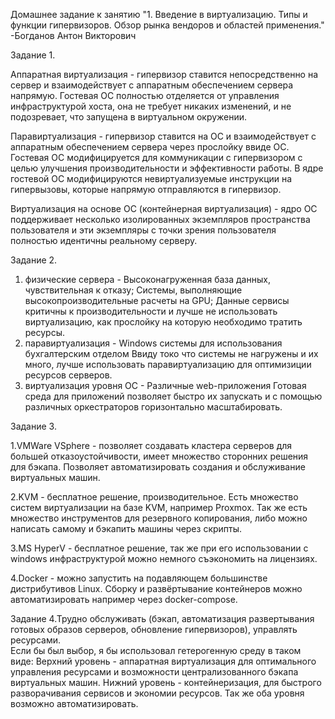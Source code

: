
Домашнее задание к занятию "1. Введение в виртуализацию. Типы и функции гипервизоров. Обзор рынка вендоров и областей применения." -Богданов Антон Викторович

Задание 1.

Аппаратная виртуализация - гипервизор ставится непосредственно на сервер и взаимодействует с аппаратным обеспечением сервера напрямую. Гостевая ОС полностью отделяется от управления инфраструктурой хоста, она не требует никаких изменений, и не подозревает, что запущена в виртуальном окружении.

Паравиртуализация - гипервизор ставится на ОС и взаимодействует с аппаратным обеспечением сервера через прослойку ввиде ОС. 
Гостевая ОС модифицируется для коммуникации с гипервизором с целью улучшения производительности и эффективности работы. В ядре гостевой ОС модифицируются невиртуализуемые инструкции на гипервызовы, которые напрямую отправляются в гипервизор. 

Виртуализация на основе ОС (контейнерная виртуализация) - ядро ОС поддерживает несколько изолированных экземпляров пространства пользователя и эти экземпляры с точки зрения пользователя полностью идентичны реальному серверу.


Задание 2.

1. физические сервера - Высоконагруженная база данных, чувствительная к отказу; Системы, выполняющие высокопроизводительные расчеты на GPU;
Данные сервисы критичны к производительности и лучше не использовать виртуализацию, как прослойку на которую необходимо тратить ресурсы.
2. паравиртуализация - Windows системы для использования бухгалтерским отделом
Ввиду токо что системы не нагружены и их много, лучше использовать паравиртуализацию для оптимизиции ресурсов серверов.
3. виртуализация уровня ОС - Различные web-приложения
Готовая среда для приложений позволяет быстро их запускать и с помощью различных оркестраторов горизонтально масштабировать.

Задание 3.

1.VMWare VSphere - позволяет создавать кластера серверов для большей отказоустойчивости, имеет множество сторонних решения для бэкапа. Позволяет автоматизировать создания и обслуживание виртуальных машин.

2.KVM - бесплатное решение, производительное. Есть множество систем виртуализации на базе KVM, например Proxmox. Так же есть множество инструментов для резервного копирования, либо можно написать самому и бэкапить машины через скрипты.

3.MS HyperV - бесплатное решение, так же при его использовании с windows инфраструктурой можно немного съэкономить на лицензиях.

4.Docker - можно запустить на подавляющем большинстве дистрибутивов Linux. Сборку и развёртывание контейнеров можно автоматизировать например через docker-compose.

Задание 4.Трудно обслуживать (бэкап, автоматизация развертывания готовых образов серверов, обновление гипервизоров), управлять ресурсами.  
Если бы был выбор, я бы использовал гетерогенную среду в таком виде:
Верхний уровень - аппаратная виртуализация для оптимального управления ресурсами и возможности централизованного бэкапа виртуальных машин.
Нижний уровень - контейнеризация, для быстрого разворачивания сервисов и экономии ресурсов.
Так же оба уровня возможно автоматизировать.
